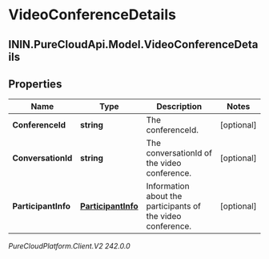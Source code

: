 # VideoConferenceDetails

## ININ.PureCloudApi.Model.VideoConferenceDetails

## Properties

|Name | Type | Description | Notes|
|------------ | ------------- | ------------- | -------------|
| **ConferenceId** | **string** | The conferenceId. | [optional] |
| **ConversationId** | **string** | The conversationId of the video conference. | [optional] |
| **ParticipantInfo** | [**ParticipantInfo**](ParticipantInfo) | Information about the participants of the video conference. | [optional] |



_PureCloudPlatform.Client.V2 242.0.0_
